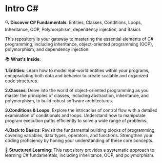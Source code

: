 # Intro C#
🔍 __Discover C# Fundamentals__: Entities, Classes, Conditions, Loops, Inheritance, OOP, Polymorphism, dependency injection, and Basics

This repository is your gateway to mastering the essential elements of C# programming, including inheritance, object-oriented programming (OOP), polymorphism, and dependency injection. 

📚 __What's Inside__:

__1.Entities__: Learn how to model real-world entities within your programs, encapsulating both data and behavior to create scalable and organized code structures.

__2.Classes__: Delve into the world of object-oriented programming as you master the principles of classes, including abstraction, inheritance, and polymorphism, to build robust software architectures.

__3.Conditions & Loops__: Explore the intricacies of control flow with a detailed examination of conditionals and loops. Understand how to manipulate program execution paths efficiently to solve a wide range of problems.

__4.Back to Basics__: Revisit the fundamental building blocks of programming, covering variables, data types, operators, and functions. Strengthen your coding proficiency by honing your understanding of these core concepts.


🌟 __Structured Learning__: This repository provides a systematic approach to learning C# fundamentals, including inheritance, OOP, and polymorphism.
